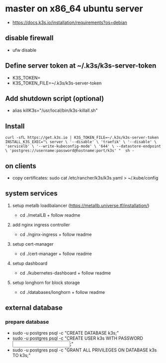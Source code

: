 # master on x86_64 ubuntu server
* https://docs.k3s.io/installation/requirements?os=debian 

## disable firewall
* ufw disable

## Define server token at ~/.k3s/k3s-server-token
* K3S_TOKEN=<find-in-keystore>
* K3S_TOKEN_FILE=~/.k3s/k3s-server-token

## Add shutdown script (optional)
* alias killK3s="/usr/local/bin/k3s-killall.sh"


## Install 
`curl -sfL https://get.k3s.io | K3S_TOKEN_FILE=~/.k3s/k3s-server-token INSTALL_K3S_EXEC="\
server \
'--disable' \
'traefik' \
'--disable' \
'servicelb' \
'--write-kubeconfig-mode' \
'644' \
--datastore-endpoint \
'postgres://username:password@hostname:port/k3s'
"  sh -
`

## on clients 
* copy certificates: sudo cat /etc/rancher/k3s/k3s.yaml > ~/.kube/config

## system services

1. setup metalb loadbalancer (https://metallb.universe.tf/installation/)
   * cd ./metalLB + follow readme 

2. add nginx ingress controller
    * cd ./nginx-ingress + follow readme
 
3. setup cert-manager
   * cd ./cert-manager + follow readme

4. setup dashboard
   * cd ./kubernetes-dashboard + follow readme
 
5. setup longhorn for block storage
   * cd ./databases/longhorn + follow readme

## external database
### prepare database
* sudo -u postgres psql -c "CREATE DATABASE k3s;"
* sudo -u postgres psql -c "CREATE USER k3s WITH PASSWORD <input from keystore>;"
* sudo -u postgres psql -c "GRANT ALL PRIVILEGES ON DATABASE k3s TO k3s;"
